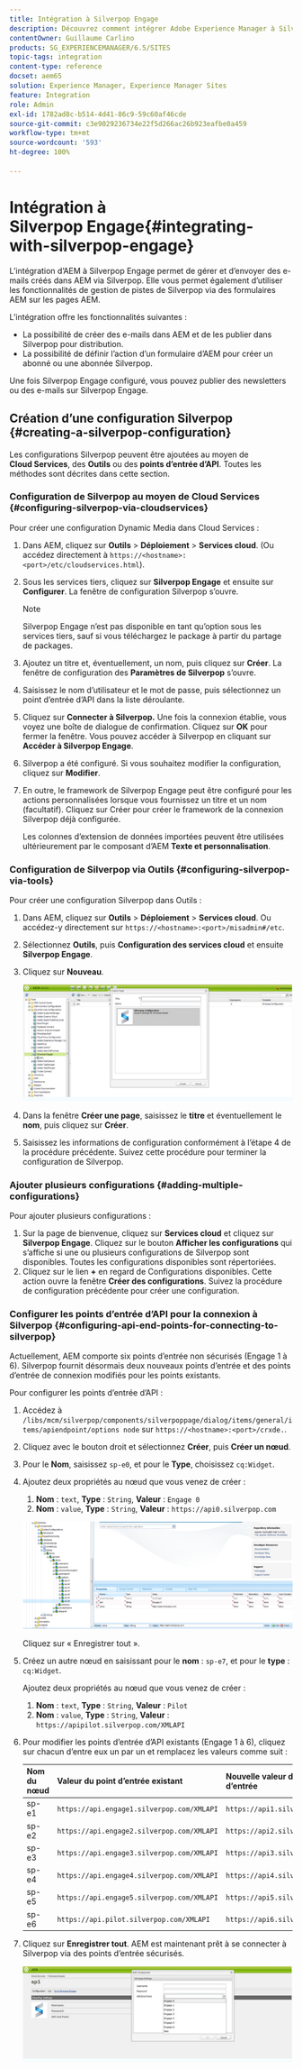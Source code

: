 ```yaml
---
title: Intégration à Silverpop Engage
description: Découvrez comment intégrer Adobe Experience Manager à Silverpop Engage.
contentOwner: Guillaume Carlino
products: SG_EXPERIENCEMANAGER/6.5/SITES
topic-tags: integration
content-type: reference
docset: aem65
solution: Experience Manager, Experience Manager Sites
feature: Integration
role: Admin
exl-id: 1782ad8c-b514-4d41-86c9-59c60af46cde
source-git-commit: c3e9029236734e22f5d266ac26b923eafbe0a459
workflow-type: tm+mt
source-wordcount: '593'
ht-degree: 100%

---
```


# Intégration à Silverpop Engage{#integrating-with-silverpop-engage}

<!-- THIS ENTIRE TOPIC APPEARS OBSOLETE BECAUSE SILVERPOP NO LONGER EXISTS AND THERE ARE NO REDIRECTS FOR THE DOWNLOAD URL BELOW THAT IS 404.
>[!NOTE]
>
>Silverpop integration is **not** available out of the box. Download the Silverpop integration package `https://www.adobeaemcloud.com/content/marketplace/marketplaceProxy.html?packagePath=/content/companies/public/adobe/packages/aem620/product/cq-mcm-integrations-silverpop-content` from Package Share and install it on your instance. After you have installed the package, you can configure it as described in this document. -->

L’intégration d’AEM à Silverpop Engage permet de gérer et d’envoyer des e-mails créés dans AEM via Silverpop. Elle vous permet également d’utiliser les fonctionnalités de gestion de pistes de Silverpop via des formulaires AEM sur les pages AEM.

L’intégration offre les fonctionnalités suivantes :

* La possibilité de créer des e-mails dans AEM et de les publier dans Silverpop pour distribution.
* La possibilité de définir l’action d’un formulaire d’AEM pour créer un abonné ou une abonnée Silverpop.

Une fois Silverpop Engage configuré, vous pouvez publier des newsletters ou des e-mails sur Silverpop Engage.

## Création d’une configuration Silverpop {#creating-a-silverpop-configuration}

Les configurations Silverpop peuvent être ajoutées au moyen de **Cloud Services**, des **Outils** ou des **points d’entrée d’API**. Toutes les méthodes sont décrites dans cette section.

### Configuration de Silverpop au moyen de Cloud Services {#configuring-silverpop-via-cloudservices}

Pour créer une configuration Dynamic Media dans Cloud Services :

1. Dans AEM, cliquez sur **Outils** > **Déploiement** > **Services cloud**. (Ou accédez directement à `https://<hostname>:<port>/etc/cloudservices.html`).
1. Sous les services tiers, cliquez sur **Silverpop Engage** et ensuite sur **Configurer**. La fenêtre de configuration Silverpop s’ouvre.

   >[!NOTE]
   >
   >Silverpop Engage n’est pas disponible en tant qu’option sous les services tiers, sauf si vous téléchargez le package à partir du partage de packages.

1. Ajoutez un titre et, éventuellement, un nom, puis cliquez sur **Créer**. La fenêtre de configuration des **Paramètres de Silverpop** s’ouvre.
1. Saisissez le nom d’utilisateur et le mot de passe, puis sélectionnez un point d’entrée d’API dans la liste déroulante.
1. Cliquez sur **Connecter à Silverpop.** Une fois la connexion établie, vous voyez une boîte de dialogue de confirmation. Cliquez sur **OK** pour fermer la fenêtre. Vous pouvez accéder à Silverpop en cliquant sur **Accéder à Silverpop Engage**.
1. Silverpop a été configuré. Si vous souhaitez modifier la configuration, cliquez sur **Modifier**.
1. En outre, le framework de Silverpop Engage peut être configuré pour les actions personnalisées lorsque vous fournissez un titre et un nom (facultatif). Cliquez sur Créer pour créer le framework de la connexion Silverpop déjà configurée.

   Les colonnes d’extension de données importées peuvent être utilisées ultérieurement par le composant d’AEM **Texte et personnalisation**.

### Configuration de Silverpop via Outils {#configuring-silverpop-via-tools}

Pour créer une configuration Silverpop dans Outils :

1. Dans AEM, cliquez sur **Outils** > **Déploiement** > **Services cloud**. Ou accédez-y directement sur `https://<hostname>:<port>/misadmin#/etc`.
1. Sélectionnez **Outils**, puis **Configuration des services cloud** et ensuite **Silverpop Engage**.
1. Cliquez sur **Nouveau**.

   ![chlimage_1-6](assets/chlimage_1-6.jpeg)

1. Dans la fenêtre **Créer une page**, saisissez le **titre** et éventuellement le **nom**, puis cliquez sur **Créer**.
1. Saisissez les informations de configuration conformément à l’étape 4 de la procédure précédente. Suivez cette procédure pour terminer la configuration de Silverpop.

### Ajouter plusieurs configurations {#adding-multiple-configurations}

Pour ajouter plusieurs configurations :

1. Sur la page de bienvenue, cliquez sur **Services cloud** et cliquez sur **Silverpop Engage**. Cliquez sur le bouton **Afficher les configurations** qui s’affiche si une ou plusieurs configurations de Silverpop sont disponibles. Toutes les configurations disponibles sont répertoriées.
1. Cliquez sur le lien **+** en regard de Configurations disponibles. Cette action ouvre la fenêtre **Créer des configurations**. Suivez la procédure de configuration précédente pour créer une configuration.

### Configurer les points d’entrée d’API pour la connexion à Silverpop {#configuring-api-end-points-for-connecting-to-silverpop}

Actuellement, AEM comporte six points d’entrée non sécurisés (Engage 1 à 6). Silverpop fournit désormais deux nouveaux points d’entrée et des points d’entrée de connexion modifiés pour les points existants.

Pour configurer les points d’entrée d’API :

1. Accédez à `/libs/mcm/silverpop/components/silverpoppage/dialog/items/general/items/apiendpoint/options node` sur `https://<hostname>:<port>/crxde.`.
1. Cliquez avec le bouton droit et sélectionnez **Créer**, puis **Créer un nœud**.
1. Pour le **Nom**, saisissez `sp-e0`, et pour le **Type**, choisissez `cq:Widget`.
1. Ajoutez deux propriétés au nœud que vous venez de créer :

   1. **Nom** : `text`, **Type** : `String`, **Valeur** : `Engage 0`
   1. **Nom** : `value`, **Type** : `String`, **Valeur** : `https://api0.silverpop.com`

   ![chlimage_1-42](assets/chlimage_1-42.png)

   Cliquez sur « Enregistrer tout ».

1. Créez un autre nœud en saisissant pour le **nom** : `sp-e7`, et pour le **type** : `cq:Widget`.

   Ajoutez deux propriétés au nœud que vous venez de créer :

   1. **Nom** : `text`, **Type** : `String`, **Valeur** : `Pilot`
   1. **Nom** : `value`, **Type** : `String`, **Valeur** : `https://apipilot.silverpop.com/XMLAPI`

1. Pour modifier les points d’entrée d’API existants (Engage 1 à 6), cliquez sur chacun d’entre eux un par un et remplacez les valeurs comme suit :

   | **Nom du nœud** | **Valeur du point d’entrée existant** | **Nouvelle valeur de point d’entrée** |
   |---|---|---|
   | sp-e1 | `https://api.engage1.silverpop.com/XMLAPI` | `https://api1.silverpop.com` |
   | sp-e2 | `https://api.engage2.silverpop.com/XMLAPI` | `https://api2.silverpop.com` |
   | sp-e3 | `https://api.engage3.silverpop.com/XMLAPI` | `https://api3.silverpop.com` |
   | sp-e4 | `https://api.engage4.silverpop.com/XMLAPI` | `https://api4.silverpop.com` |
   | sp-e5 | `https://api.engage5.silverpop.com/XMLAPI` | `https://api5.silverpop.com` |
   | sp-e6 | `https://api.pilot.silverpop.com/XMLAPI` | `https://api6.silverpop.com` |

1. Cliquez sur **Enregistrer tout**. AEM est maintenant prêt à se connecter à Silverpop via des points d’entrée sécurisés.

   ![chlimage_1-7](assets/chlimage_1-7.jpeg)
